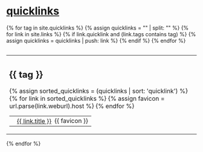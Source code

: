 # [quicklinks](#quicklinks)

{% for tag in site.quicklinks %}
  {% assign quicklinks = "" | split: "" %}
  {% for link in site.links %}
    {% if link.quicklink and (link.tags contains tag) %}
      {% assign quicklinks = quicklinks | push: link %}
    {% endif %}
  {% endfor %}
  <table style="display:block; float:left; border:0;"><tr><td style="border:0;">
  <h2>{{ tag }}</h2>
  <table style="border:0;">
  {% assign sorted_quicklinks = (quicklinks | sort: 'quicklink') %}
  {% for link in sorted_quicklinks %}
    {% assign favicon = url.parse(link.weburl).host %}
    <tr>
      <td style="border:0;padding:2px;">
        <img src="{{ link.weburl }}/favicon.ico" style="width:16px;height:16px;margin:0;vertical-align:middle;"/>
      </td>
      <td style="border:0;padding:0;">
        <a href="{{ link.weburl }}" style="vertical-align:middle;">{{ link.title }}</a>
      </td>
      <td>
        {{ favicon }}  
      </td>
    </tr>   
  {% endfor %}
  </table>
  </td></tr></table>
{% endfor %}

<p style="clear: left;"></p>
